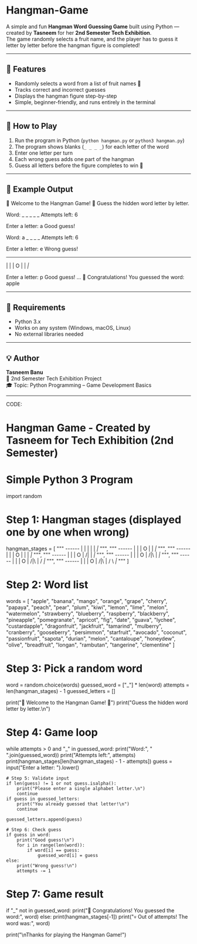 # Hangman-Game

A simple and fun **Hangman Word Guessing Game** built using Python — created by **Tasneem** for her **2nd Semester Tech Exhibition**.  
The game randomly selects a fruit name, and the player has to guess it letter by letter before the hangman figure is completed!

---

## 🧠 Features
- Randomly selects a word from a list of fruit names 🍎  
- Tracks correct and incorrect guesses  
- Displays the hangman figure step-by-step  
- Simple, beginner-friendly, and runs entirely in the terminal  

---

## 🧩 How to Play
1. Run the program in Python (`python hangman.py` or `python3 hangman.py`)  
2. The program shows blanks (`_ _ _ _`) for each letter of the word  
3. Enter one letter per turn  
4. Each wrong guess adds one part of the hangman  
5. Guess all letters before the figure completes to win 🎉  

---

## 🧺 Example Output

🎉 Welcome to the Hangman Game! 🎉
Guess the hidden word letter by letter.

Word: _ _ _ _ _
Attempts left: 6

Enter a letter: a
Good guess!

Word: a _ _ _ _
Attempts left: 6

Enter a letter: e
Wrong guess!

   ------
   |    |
   |    O
   |
   |
  _|_


Enter a letter: p
Good guess!
...
🎊 Congratulations! You guessed the word: apple


---

## 🧾 Requirements
- Python 3.x  
- Works on any system (Windows, macOS, Linux)  
- No external libraries needed  

---

## 💡 Author
**Tasneem Banu**  
📍 2nd Semester Tech Exhibition Project  
🎓 Topic: Python Programming – Game Development Basics

---


CODE:
# Hangman Game - Created by Tasneem for Tech Exhibition (2nd Semester)
# Simple Python 3 Program

import random

# Step 1: Hangman stages (displayed one by one when wrong)
hangman_stages = [
    """
       ------
       |    |
       |
       |
       |
      _|_
    """,
    """
       ------
       |    |
       |    O
       |
       |
      _|_
    """,
    """
       ------
       |    |
       |    O
       |    |
       |
      _|_
    """,
    """
       ------
       |    |
       |    O
       |   /|
       |
      _|_
    """,
    """
       ------
       |    |
       |    O
       |   /|\\
       |
      _|_
    """,
    """
       ------
       |    |
       |    O
       |   /|\\
       |   /
      _|_
    """,
    """
       ------
       |    |
       |    O
       |   /|\\
       |   / \\
      _|_
    """
]

# Step 2: Word list
words = [
    "apple", "banana", "mango", "orange", "grape", "cherry", "papaya", "peach", 
    "pear", "plum", "kiwi", "lemon", "lime", "melon", "watermelon", "strawberry", 
    "blueberry", "raspberry", "blackberry", "pineapple", "pomegranate", "apricot", 
    "fig", "date", "guava", "lychee", "custardapple", "dragonfruit", "jackfruit", 
    "tamarind", "mulberry", "cranberry", "gooseberry", "persimmon", "starfruit", 
    "avocado", "coconut", "passionfruit", "sapota", "durian", "melon", "cantaloupe", 
    "honeydew", "olive", "breadfruit", "longan", "rambutan", "tangerine", "clementine"
]

# Step 3: Pick a random word
word = random.choice(words)
guessed_word = ["_"] * len(word)
attempts = len(hangman_stages) - 1
guessed_letters = []

print("🎉 Welcome to the Hangman Game! 🎉")
print("Guess the hidden word letter by letter.\n")

# Step 4: Game loop
while attempts > 0 and "_" in guessed_word:
    print("Word:", " ".join(guessed_word))
    print("Attempts left:", attempts)
    print(hangman_stages[len(hangman_stages) - 1 - attempts])
    guess = input("Enter a letter: ").lower()

    # Step 5: Validate input
    if len(guess) != 1 or not guess.isalpha():
        print("Please enter a single alphabet letter.\n")
        continue
    if guess in guessed_letters:
        print("You already guessed that letter!\n")
        continue

    guessed_letters.append(guess)

    # Step 6: Check guess
    if guess in word:
        print("Good guess!\n")
        for i in range(len(word)):
            if word[i] == guess:
                guessed_word[i] = guess
    else:
        print("Wrong guess!\n")
        attempts -= 1

# Step 7: Game result
if "_" not in guessed_word:
    print("🎊 Congratulations! You guessed the word:", word)
else:
    print(hangman_stages[-1])
    print("💀 Out of attempts! The word was:", word)

print("\nThanks for playing the Hangman Game!")
